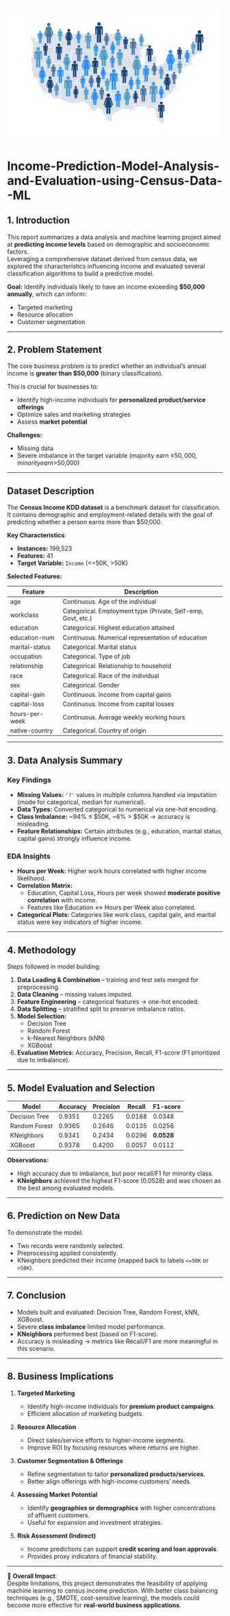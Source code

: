 ![Results](https://github.com/aritra01-coder/Income-Prediction-Model-Analysis-and-Evaluation-using-Census-Data--ML/blob/37070181a49480af09b0314d9713b54f505f7913/media_18f1d9729aaef33e48af708a3589141145f5d48e4.png)
# Income-Prediction-Model-Analysis-and-Evaluation-using-Census-Data--ML


## 1. Introduction
This report summarizes a data analysis and machine learning project aimed at **predicting income levels** based on demographic and socioeconomic factors.  
Leveraging a comprehensive dataset derived from census data, we explored the characteristics influencing income and evaluated several classification algorithms to build a predictive model.  

**Goal:** Identify individuals likely to have an income exceeding **$50,000 annually**, which can inform:  
- Targeted marketing  
- Resource allocation  
- Customer segmentation  

---

## 2. Problem Statement
The core business problem is to predict whether an individual’s annual income is **greater than $50,000** (binary classification).  

This is crucial for businesses to:  
- Identify high-income individuals for **personalized product/service offerings**  
- Optimize sales and marketing strategies  
- Assess **market potential**  

**Challenges:**  
- Missing data  
- Severe imbalance in the target variable (majority earn ≤$50,000, minority earn >$50,000)  

---

## Dataset Description
The **Census Income KDD dataset** is a benchmark dataset for classification. It contains demographic and employment-related details with the goal of predicting whether a person earns more than $50,000.  

**Key Characteristics**:  
- **Instances:** 199,523  
- **Features:** 41  
- **Target Variable:** `Income` (<=50K, >50K)  

**Selected Features:**  

| Feature         | Description |
|-----------------|-------------|
| age             | Continuous. Age of the individual |
| workclass       | Categorical. Employment type (Private, Self-emp, Govt, etc.) |
| education       | Categorical. Highest education attained |
| education-num   | Continuous. Numerical representation of education |
| marital-status  | Categorical. Marital status |
| occupation      | Categorical. Type of job |
| relationship    | Categorical. Relationship to household |
| race            | Categorical. Race of the individual |
| sex             | Categorical. Gender |
| capital-gain    | Continuous. Income from capital gains |
| capital-loss    | Continuous. Income from capital losses |
| hours-per-week  | Continuous. Average weekly working hours |
| native-country  | Categorical. Country of origin |

---

## 3. Data Analysis Summary

### Key Findings
- **Missing Values:** `'?'` values in multiple columns handled via imputation (mode for categorical, median for numerical).  
- **Data Types:** Converted categorical to numerical via one-hot encoding.  
- **Class Imbalance:** ~94% ≤ $50K, ~6% > $50K → accuracy is misleading.  
- **Feature Relationships:** Certain attributes (e.g., education, marital status, capital gains) strongly influence income.  

### EDA Insights
- **Hours per Week:** Higher work hours correlated with higher income likelihood.  
- **Correlation Matrix:**  
  - Education, Capital Loss, Hours per week showed **moderate positive correlation** with income.  
  - Features like Education ↔ Hours per Week also correlated.  
- **Categorical Plots:** Categories like work class, capital gain, and marital status were key indicators of higher income.  

---

## 4. Methodology
Steps followed in model building:  
1. **Data Loading & Combination** – training and test sets merged for preprocessing.  
2. **Data Cleaning** – missing values imputed.  
3. **Feature Engineering** – categorical features → one-hot encoded.  
4. **Data Splitting** – stratified split to preserve imbalance ratios.  
5. **Model Selection:**  
   - Decision Tree  
   - Random Forest  
   - k-Nearest Neighbors (kNN)  
   - XGBoost  
6. **Evaluation Metrics:** Accuracy, Precision, Recall, F1-score (F1 prioritized due to imbalance).  

---

## 5. Model Evaluation and Selection

| Model           | Accuracy | Precision | Recall  | F1-score |
|-----------------|----------|-----------|---------|----------|
| Decision Tree   | 0.9351   | 0.2265    | 0.0188  | 0.0348   |
| Random Forest   | 0.9365   | 0.2646    | 0.0135  | 0.0256   |
| KNeighbors      | 0.9341   | 0.2434    | 0.0296  | **0.0528** |
| XGBoost         | 0.9378   | 0.4200    | 0.0057  | 0.0112   |

**Observations:**  
- High accuracy due to imbalance, but poor recall/F1 for minority class.  
- **KNeighbors** achieved the highest F1-score (0.0528) and was chosen as the best among evaluated models.  

---

## 6. Prediction on New Data
To demonstrate the model:  
- Two records were randomly selected.  
- Preprocessing applied consistently.  
- KNeighbors predicted their income (mapped back to labels `<=50K` or `>50K`).  

---

## 7. Conclusion
- Models built and evaluated: Decision Tree, Random Forest, kNN, XGBoost.  
- Severe **class imbalance** limited model performance.  
- **KNeighbors** performed best (based on F1-score).  
- Accuracy is misleading → metrics like Recall/F1 are more meaningful in this scenario.  

---

## 8. Business Implications

1. **Targeted Marketing**  
   - Identify high-income individuals for **premium product campaigns**.  
   - Efficient allocation of marketing budgets.  

2. **Resource Allocation**  
   - Direct sales/service efforts to higher-income segments.  
   - Improve ROI by focusing resources where returns are higher.  

3. **Customer Segmentation & Offerings**  
   - Refine segmentation to tailor **personalized products/services**.  
   - Better align offerings with high-income customers’ needs.  

4. **Assessing Market Potential**  
   - Identify **geographies or demographics** with higher concentrations of affluent customers.  
   - Useful for expansion and investment strategies.  

5. **Risk Assessment (Indirect)**  
   - Income predictions can support **credit scoring and loan approvals**.  
   - Provides proxy indicators of financial stability.  

---

📌 **Overall Impact**:  
Despite limitations, this project demonstrates the feasibility of applying machine learning to census income prediction. With better class balancing techniques (e.g., SMOTE, cost-sensitive learning), the models could become more effective for **real-world business applications**.

